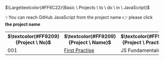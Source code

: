 
$\Large\textcolor{#FF6C22}{Basic \ Projects \ to \ do \ in \ JavaScript}$

✨You can reach GitHub JavaScript from the project name 👉 please click **the project name**


<table style="width:100%">
  <tr>
    <th class="title">$\textcolor{#FF9209}{Project \ No}$</th>
    <th class="title">$\textcolor{#FF9209}{Project \ Name}$</th>
    <th class="title">$\textcolor{#FF9209}{Project \ Practise}$</th>
  </tr>
  <tr>
    <td>001</td>
    <td><a href="#">First Practise </a></td>
    <td>JS Fundamentals</td>
  </tr>
</table>

